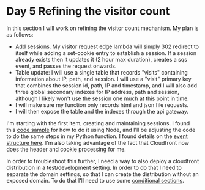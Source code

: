 # Day 5 Refining the visitor count

In this section I will work on refining the visitor count mechanism. My plan is as follows:

- Add sessions. My visitor request edge lambda will simply 302 redirect to itself while adding a set-cookie entry to establish a session. If a session already exists then it updates it (2 hour max duration), creates a sqs event, and passes the request onwards.
- Table update: I will use a single table that records "visits" containing information about IP, path, and session. I will use a "visit" primary key that combines the session id, path, IP and timestamp, and I will also add three global secondary indexes for IP address, path and session, although I likely won't use the session one much at this point in time.
- I will make sure my function only records html and json file requests.
- I will then expose the table and the indexes through the api gateway.

I'm starting with the first item, creating and maintaining sessions. I found this [code sample](https://gist.github.com/davemaple/64e205f553121675c0ad1a29a7cb86bd) for how to do it using Node, and I'll be adjusting the code to do the same steps in my Python function. I found details on the [event structure here](https://docs.aws.amazon.com/AmazonCloudFront/latest/DeveloperGuide/functions-event-structure.html#functions-event-structure-query-header-cookie). I'm also taking advantage of the fact that Cloudfront now does the header and cookie processing for me.

In order to troubleshoot this further, I need a way to also deploy a cloudfront distribution in a test/development setting. In order to do that I need to separate the domain settings, so that I can create the distribution without an exposed domain. To do that I'll need to use some [conditional sections](https://docs.aws.amazon.com/AWSCloudFormation/latest/UserGuide/conditions-section-structure.html).
